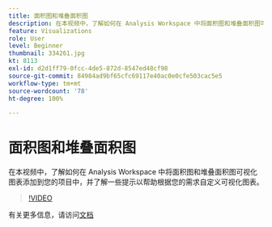 ```yaml
---
title: 面积图和堆叠面积图
description: 在本视频中，了解如何在 Analysis Workspace 中将面积图和堆叠面积图可视化图表添加到您的项目中，并了解一些提示以帮助根据您的需求自定义可视化图表。
feature: Visualizations
role: User
level: Beginner
thumbnail: 334261.jpg
kt: 8113
exl-id: d2d1ff79-0fcc-4de5-872d-8547ed48cf98
source-git-commit: 84984ad9bf65cfc69117e40ac0e0cfe503cac5e5
workflow-type: tm+mt
source-wordcount: '78'
ht-degree: 100%

---
```


# 面积图和堆叠面积图

在本视频中，了解如何在 Analysis Workspace 中将面积图和堆叠面积图可视化图表添加到您的项目中，并了解一些提示以帮助根据您的需求自定义可视化图表。

>[!VIDEO](https://video.tv.adobe.com/v/334261/?quality=12&learn=on)

有关更多信息，请访问[文档](https://experienceleague.adobe.com/docs/analytics/analyze/analysis-workspace/visualizations/area.html?lang=zh-Hans#)
